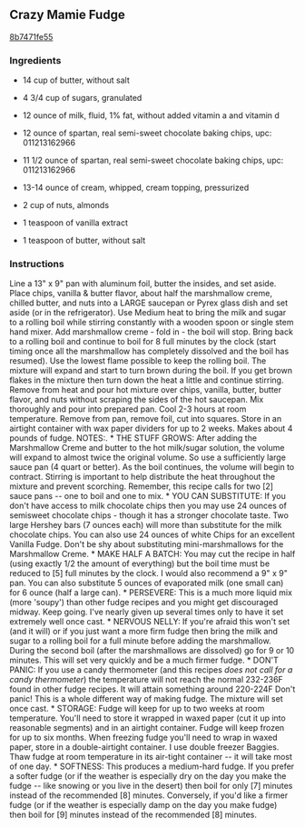 ## Crazy Mamie Fudge

[8b7471fe55](http://www.food.com/recipe/crazy-mamie-fudge-148164)

### Ingredients

 - 14 cup of butter, without salt

 - 4 3/4 cup of sugars, granulated

 - 12 ounce of milk, fluid, 1% fat, without added vitamin a and vitamin d

 - 12 ounce of spartan, real semi-sweet chocolate baking chips, upc: 011213162966

 - 11 1/2 ounce of spartan, real semi-sweet chocolate baking chips, upc: 011213162966

 - 13-14 ounce of cream, whipped, cream topping, pressurized

 - 2 cup of nuts, almonds

 - 1 teaspoon of vanilla extract

 - 1 teaspoon of butter, without salt

### Instructions

Line a 13" x 9" pan with aluminum foil, butter the insides, and set aside. Place chips, vanilla & butter flavor, about half the marshmallow creme, chilled butter, and nuts into a LARGE saucepan or Pyrex glass dish and set aside (or in the refrigerator). Use Medium heat to bring the milk and sugar to a rolling boil while stirring constantly with a wooden spoon or single stem hand mixer. Add marshmallow creme - fold in - the boil will stop. Bring back to a rolling boil and continue to boil for 8 full minutes by the clock (start timing once all the marshmallow has completely dissolved and the boil has resumed). Use the lowest flame possible to keep the rolling boil. The mixture will expand and start to turn brown during the boil. If you get brown flakes in the mixture then turn down the heat a little and continue stirring. Remove from heat and pour hot mixture over chips, vanilla, butter, butter flavor, and nuts without scraping the sides of the hot saucepan. Mix thoroughly and pour into prepared pan. Cool 2-3 hours at room temperature. Remove from pan, remove foil, cut into squares. Store in an airtight container with wax paper dividers for up to 2 weeks. Makes about 4 pounds of fudge. NOTES:. * THE STUFF GROWS: After adding the Marshmallow Creme and butter to the hot milk/sugar solution, the volume will expand to almost twice the original volume. So use a sufficiently large sauce pan (4 quart or better). As the boil continues, the volume will begin to contract. Stirring is important to help distribute the heat throughout the mixture and prevent scorching. Remember, this recipe calls for two [2] sauce pans -- one to boil and one to mix. * YOU CAN SUBSTITUTE: If you don't have access to milk chocolate chips then you may use 24 ounces of semisweet chocolate chips - though it has a stronger chocolate taste. Two large Hershey bars (7 ounces each) will more than substitute for the milk chocolate chips. You can also use 24 ounces of white Chips for an excellent Vanilla Fudge. Don't be shy about substituting mini-marshmallows for the Marshmallow Creme. * MAKE HALF A BATCH: You may cut the recipe in half (using exactly 1/2 the amount of everything) but the boil time must be reduced to [5] full minutes by the clock. I would also recommend a 9" x 9" pan. You can also substitute 5 ounces of evaporated milk (one small can) for 6 ounce (half a large can). * PERSEVERE: This is a much more liquid mix (more 'soupy') than other fudge recipes and you might get discouraged midway. Keep going. I've nearly given up several times only to have it set extremely well once cast. * NERVOUS NELLY: If you're afraid this won't set (and it will) or if you just want a more firm fudge then bring the milk and sugar to a rolling boil for a full minute before adding the marshmallow. During the second boil (after the marshmallows are dissolved) go for 9 or 10 minutes. This will set very quickly and be a much firmer fudge. * DON'T PANIC: If you use a candy thermometer (and this recipes *does not call for a candy thermometer*) the temperature will not reach the normal 232-236F found in other fudge recipes. It will attain something around 220-224F Don't panic! This is a whole different way of making fudge. The mixture will set once cast. * STORAGE: Fudge will keep for up to two weeks at room temperature. You'll need to store it wrapped in waxed paper (cut it up into reasonable segments) and in an airtight container. Fudge will keep frozen for up to six months. When freezing fudge you'll need to wrap in waxed paper, store in a double-airtight container. I use double freezer Baggies. Thaw fudge at room temperature in its air-tight container -- it will take most of one day. * SOFTNESS: This produces a medium-hard fudge. If you prefer a softer fudge (or if the weather is especially dry on the day you make the fudge -- like snowing or you live in the desert) then boil for only [7] minutes instead of the recommended [8] minutes. Conversely, if you'd like a firmer fudge (or if the weather is especially damp on the day you make fudge) then boil for [9] minutes instead of the recommended [8] minutes.